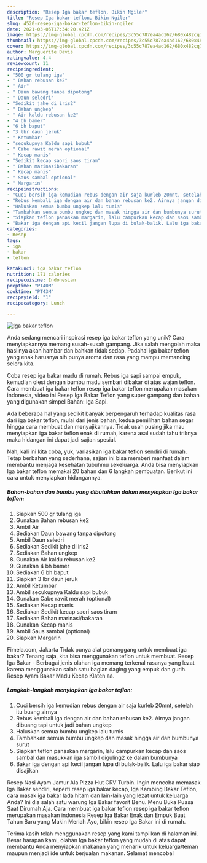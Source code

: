 ```yaml
---
description: "Resep Iga bakar teflon, Bikin Ngiler"
title: "Resep Iga bakar teflon, Bikin Ngiler"
slug: 4520-resep-iga-bakar-teflon-bikin-ngiler
date: 2021-03-05T17:34:20.421Z
image: https://img-global.cpcdn.com/recipes/3c55c787ea4ad162/680x482cq70/iga-bakar-teflon-foto-resep-utama.jpg
thumbnail: https://img-global.cpcdn.com/recipes/3c55c787ea4ad162/680x482cq70/iga-bakar-teflon-foto-resep-utama.jpg
cover: https://img-global.cpcdn.com/recipes/3c55c787ea4ad162/680x482cq70/iga-bakar-teflon-foto-resep-utama.jpg
author: Marguerite Davis
ratingvalue: 4.4
reviewcount: 11
recipeingredient:
- "500 gr tulang iga"
- " Bahan rebusan ke2"
- " Air"
- " Daun bawang tanpa dipotong"
- " Daun seledri"
- "Sedikit jahe di iris2"
- " Bahan ungkep"
- " Air kaldu rebusan ke2"
- "4 bh bamer"
- "6 bh baput"
- "3 lbr daun jeruk"
- " Ketumbar"
- "secukupnya Kaldu sapi bubuk"
- " Cabe rawit merah optional"
- " Kecap manis"
- "Sedikit kecap saori saos tiram"
- " Bahan marinasibakaran"
- " Kecap manis"
- " Saus sambal optional"
- " Margarin"
recipeinstructions:
- "Cuci bersih iga kemudian rebus dengan air saja kurleb 20mnt, setelah itu buang airnya"
- "Rebus kembali iga dengan air dan bahan rebusan ke2. Airnya jangan dibuang tapi untuk jadi bahan ungkep"
- "Haluskan semua bumbu ungkep lalu tumis"
- "Tambahkan semua bumbu ungkep dan masak hingga air dan bumbunya surut"
- "Siapkan teflon panaskan margarin, lalu campurkan kecap dan saos sambal dan masukkan iga sambil diguling2 ke dalam bumbunya"
- "Bakar iga dengan api kecil jangan lupa di bulak-balik. Lalu iga bakar siap disajikan"
categories:
- Resep
tags:
- iga
- bakar
- teflon

katakunci: iga bakar teflon 
nutrition: 171 calories
recipecuisine: Indonesian
preptime: "PT40M"
cooktime: "PT43M"
recipeyield: "1"
recipecategory: Lunch

---
```



![Iga bakar teflon](https://img-global.cpcdn.com/recipes/3c55c787ea4ad162/680x482cq70/iga-bakar-teflon-foto-resep-utama.jpg)

Anda sedang mencari inspirasi resep iga bakar teflon yang unik? Cara menyiapkannya memang susah-susah gampang. Jika salah mengolah maka hasilnya akan hambar dan bahkan tidak sedap. Padahal iga bakar teflon yang enak harusnya sih punya aroma dan rasa yang mampu memancing selera kita.

Coba resep iga bakar madu di rumah. Rebus iga sapi sampai empuk, kemudian olesi dengan bumbu madu sembari dibakar di atas wajan teflon. Cara membuat iga bakar teflon resep iga bakar teflon merupakan masakan indonesia, video ini Resep Iga Bakar Teflon yang super gampang dan bahan yang digunakan simpel Bahan: Iga Sapi.

Ada beberapa hal yang sedikit banyak berpengaruh terhadap kualitas rasa dari iga bakar teflon, mulai dari jenis bahan, kedua pemilihan bahan segar hingga cara membuat dan menyajikannya. Tidak usah pusing jika mau menyiapkan iga bakar teflon enak di rumah, karena asal sudah tahu triknya maka hidangan ini dapat jadi sajian spesial.


Nah, kali ini kita coba, yuk, variasikan iga bakar teflon sendiri di rumah. Tetap berbahan yang sederhana, sajian ini bisa memberi manfaat dalam membantu menjaga kesehatan tubuhmu sekeluarga. Anda bisa menyiapkan Iga bakar teflon memakai 20 bahan dan 6 langkah pembuatan. Berikut ini cara untuk menyiapkan hidangannya.

<!--inarticleads1-->

##### Bahan-bahan dan bumbu yang dibutuhkan dalam menyiapkan Iga bakar teflon:

1. Siapkan 500 gr tulang iga
1. Gunakan  Bahan rebusan ke2
1. Ambil  Air
1. Sediakan  Daun bawang tanpa dipotong
1. Ambil  Daun seledri
1. Sediakan Sedikit jahe di iris2
1. Sediakan  Bahan ungkep
1. Gunakan  Air kaldu rebusan ke2
1. Gunakan 4 bh bamer
1. Sediakan 6 bh baput
1. Siapkan 3 lbr daun jeruk
1. Ambil  Ketumbar
1. Ambil secukupnya Kaldu sapi bubuk
1. Gunakan  Cabe rawit merah (optional)
1. Sediakan  Kecap manis
1. Sediakan Sedikit kecap saori saos tiram
1. Sediakan  Bahan marinasi/bakaran
1. Gunakan  Kecap manis
1. Ambil  Saus sambal (optional)
1. Siapkan  Margarin


Fimela.com, Jakarta Tidak punya alat pemanggang untuk membuat iga bakar? Tenang saja, kita bisa menggunakan teflon untuk membuat. Resep Iga Bakar - Berbagai jenis olahan iga memang terkenal rasanya yang lezat karena menggunakan salah satu bagian daging yang empuk dan gurih. Resep Ayam Bakar Madu Kecap Klaten aa. 

<!--inarticleads2-->

##### Langkah-langkah menyiapkan Iga bakar teflon:

1. Cuci bersih iga kemudian rebus dengan air saja kurleb 20mnt, setelah itu buang airnya
1. Rebus kembali iga dengan air dan bahan rebusan ke2. Airnya jangan dibuang tapi untuk jadi bahan ungkep
1. Haluskan semua bumbu ungkep lalu tumis
1. Tambahkan semua bumbu ungkep dan masak hingga air dan bumbunya surut
1. Siapkan teflon panaskan margarin, lalu campurkan kecap dan saos sambal dan masukkan iga sambil diguling2 ke dalam bumbunya
1. Bakar iga dengan api kecil jangan lupa di bulak-balik. Lalu iga bakar siap disajikan


Resep Nasi Ayam Jamur Ala Pizza Hut CRV Turbin. Ingin mencoba memasak Iga Bakar sendiri, seperti resep iga bakar kecap, Iga Kambing Bakar Teflon, cara masak iga bakar lada hitam dan lain-lain yang lezat untuk keluarga Anda? Ini dia salah satu warung Iga Bakar favorit Benu. Menu Buka Puasa Saat Dirumah Aja. Cara membuat iga bakar teflon resep iga bakar teflon merupakan masakan indonesia Resep Iga Bakar Enak dan Empuk Buat Tahun Baru yang Makin Meriah Ayo, bikin resep Iga Bakar ini di rumah. 

Terima kasih telah menggunakan resep yang kami tampilkan di halaman ini. Besar harapan kami, olahan Iga bakar teflon yang mudah di atas dapat membantu Anda menyiapkan makanan yang menarik untuk keluarga/teman maupun menjadi ide untuk berjualan makanan. Selamat mencoba!
